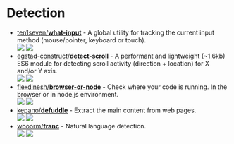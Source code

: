 # Detection

- [ten1seven/**what-input**](https://github.com/ten1seven/what-input) - A global utility for tracking the current input method (mouse/pointer, keyboard or touch).  
  ![](https://img.shields.io/github/stars/ten1seven/what-input?style=social&label=Star)
  ![](https://img.shields.io/github/last-commit/ten1seven/what-input?style=social&label=Update)
- [egstad-construct/**detect-scroll**](https://github.com/egstad-construct/detect-scroll) - A performant and lightweight (~1.6kb) ES6 module for detecting scroll activity (direction + location) for X and/or Y axis.  
  ![](https://img.shields.io/github/stars/egstad-construct/detect-scroll?style=social&label=Star)
  ![](https://img.shields.io/github/last-commit/egstad-construct/detect-scroll?style=social&label=Update)
- [flexdinesh/**browser-or-node**](https://github.com/flexdinesh/browser-or-node) - Check where your code is running. In the browser or in node.js environment.  
  ![](https://img.shields.io/github/stars/flexdinesh/browser-or-node?style=social&label=Star)
  ![](https://img.shields.io/github/last-commit/flexdinesh/browser-or-node?style=social&label=Update)
- [kepano/**defuddle**](https://github.com/kepano/defuddle) - Extract the main content from web pages.  
  ![](https://img.shields.io/github/stars/kepano/defuddle?style=social&label=Star)
  ![](https://img.shields.io/github/last-commit/kepano/defuddle?style=social&label=Update)
- [wooorm/**franc**](https://github.com/wooorm/franc) - Natural language detection.  
  ![](https://img.shields.io/github/stars/wooorm/franc?style=social&label=Star)
  ![](https://img.shields.io/github/last-commit/wooorm/franc?style=social&label=Update)
